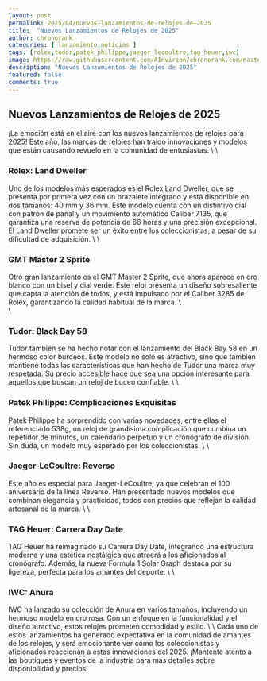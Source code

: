 ```yaml
---
layout: post
permalink: 2025/04/nuevos-lanzamientos-de-relojes-de-2025
title:  "Nuevos Lanzamientos de Relojes de 2025"
author: chronorank
categories: [ lanzamiento,noticias ]
tags: [rolex,tudor,patek_philippe,jaeger_lecoultre,tag_heuer,iwc]
image: https://raw.githubusercontent.com/AInvirion/chronorank.com/master/images/posts/20250401090619.png
description: "Nuevos Lanzamientos de Relojes de 2025"
featured: false
comments: true
---
```

## Nuevos Lanzamientos de Relojes de 2025

¡La emoción está en el aire con los nuevos lanzamientos de relojes para 2025! Este año, las marcas de relojes han traído innovaciones y modelos que están causando revuelo en la comunidad de entusiastas. \ 
\ 
### Rolex: Land Dweller
Uno de los modelos más esperados es el Rolex Land Dweller, que se presenta por primera vez con un brazalete integrado y está disponible en dos tamaños: 40 mm y 36 mm. Este modelo cuenta con un distintivo dial con patrón de panal y un movimiento automático Caliber 7135, que garantiza una reserva de potencia de 66 horas y una precisión excepcional. El Land Dweller promete ser un éxito entre los coleccionistas, a pesar de su dificultad de adquisición.  \ 
\ 
### GMT Master 2 Sprite
Otro gran lanzamiento es el GMT Master 2 Sprite, que ahora aparece en oro blanco con un bisel y dial verde. Este reloj presenta un diseño sobresaliente que capta la atención de todos, y está impulsado por el Caliber 3285 de Rolex, garantizando la calidad habitual de la marca. \  
\ 
### Tudor: Black Bay 58
Tudor también se ha hecho notar con el lanzamiento del Black Bay 58 en un hermoso color burdeos. Este modelo no solo es atractivo, sino que también mantiene todas las características que han hecho de Tudor una marca muy respetada. Su precio accesible hace que sea una opción interesante para aquellos que buscan un reloj de buceo confiable. \ 
\ 
### Patek Philippe: Complicaciones Exquisitas
Patek Philippe ha sorprendido con varias novedades, entre ellas el referenciado 538g, un reloj de grandísima complicación que combina un repetidor de minutos, un calendario perpetuo y un cronógrafo de división. Sin duda, un modelo muy esperado por los coleccionistas.  \ 
\ 
### Jaeger-LeCoultre: Reverso
Este año es especial para Jaeger-LeCoultre, ya que celebran el 100 aniversario de la línea Reverso. Han presentado nuevos modelos que combinan elegancia y practicidad, todos con precios que reflejan la calidad artesanal de la marca. \ 
\ 
### TAG Heuer: Carrera Day Date
TAG Heuer ha reimaginado su Carrera Day Date, integrando una estructura moderna y una estética nostálgica que atraerá a los aficionados al cronógrafo. Además, la nueva Formula 1 Solar Graph destaca por su ligereza, perfecta para los amantes del deporte. \ 
\ 
### IWC: Anura
IWC ha lanzado su colección de Anura en varios tamaños, incluyendo un hermoso modelo en oro rosa. Con un enfoque en la funcionalidad y el diseño atractivo, estos relojes prometen comodidad y estilo. \ 
\ 
Cada uno de estos lanzamientos ha generado expectativa en la comunidad de amantes de los relojes, y será emocionante ver cómo los coleccionistas y aficionados reaccionan a estas innovaciones del 2025. ¡Mantente atento a las boutiques y eventos de la industria para más detalles sobre disponibilidad y precios!